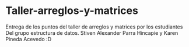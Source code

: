 # Taller-arreglos-y-matrices
Entrega de los puntos del taller de arreglos y matrices por los estudiantes
Del grupo estructura de datos.
Stiven Alexander Parra Hincapie y Karen Pineda Acevedo :D
